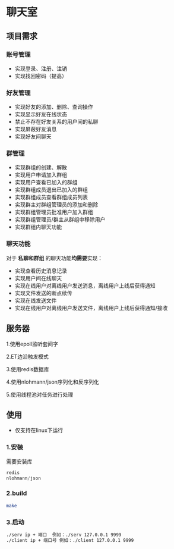 # 聊天室

## 项目需求

### 账号管理

- 实现登录、注册、注销
- 实现找回密码（提高）

### 好友管理

- 实现好友的添加、删除、查询操作
- 实现显示好友在线状态
- 禁止不存在好友关系的用户间的私聊
- 实现屏蔽好友消息
- 实现好友间聊天

### 群管理

- 实现群组的创建、解散
- 实现用户申请加入群组
- 实现用户查看已加入的群组
- 实现群组成员退出已加入的群组
- 实现群组成员查看群组成员列表
- 实现群主对群组管理员的添加和删除
- 实现群组管理员批准用户加入群组
- 实现群组管理员/群主从群组中移除用户
- 实现群组内聊天功能

### 聊天功能

对于 **私聊和群组** 的聊天功能**均需要**实现：

- 实现查看历史消息记录
- 实现用户间在线聊天
- 实现在线用户对离线用户发送消息，离线用户上线后获得通知
- 实现文件发送的断点续传
- 实现在线发送文件
- 实现在线用户对离线用户发送文件，离线用户上线后获得通知/接收

## 服务器

1.使用epoll监听套间字

2.ET边沿触发模式

3.使用redis数据库

4.使用nlohmann/json序列化和反序列化

5.使用线程池对任务进行处理

## 使用

- 仅支持在linux下运行

### 1.安装

需要安装库

```c
redis
nlohmann/json
```

### 2.build

```bash
make
```

### 3.启动

```bash
./serv ip + 端口  例如：./serv 127.0.0.1 9999
./client ip + 端口号 例如：./client 127.0.0.1 9999
```



